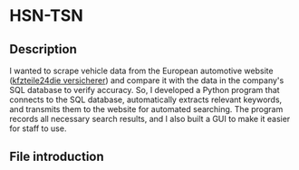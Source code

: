 # HSN-TSN

## Description
I wanted to scrape vehicle data from the European automotive website ([kfzteile24](https://www..de/)[die versicherer](https://www.dieversicherer.de/versicherer/auto/typklassenabfrage)) and compare it with the data in the company's SQL database to verify accuracy. So, I developed a Python program that connects to the SQL database, automatically extracts relevant keywords, and transmits them to the website for automated searching. The program records all necessary search results, and I also built a GUI to make it easier for staff to use.

## File introduction

